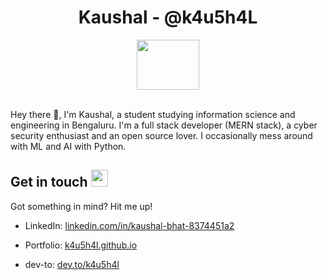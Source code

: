 <h1 align="center">Kaushal - @k4u5h4L</h1>

<p align="center">
  <!-- <img src="https://user-images.githubusercontent.com/5679180/79618120-0daffb80-80be-11ea-819e-d2b0fa904d07.gif" width="27px"> -->
  <img src="https://media.giphy.com/media/3ohs4f2bZ4jSd2q5tS/giphy.gif" width="100" height="80" />
  <!-- <p><a href="https://giphy.com/gifs/hello-hi-xT9IgsPAIIH4BuFr0s"></a></p> -->
  <br><br>
  <p>
     Hey there 👋, I'm Kaushal, a student studying information science and engineering in Bengaluru. I'm a full stack developer (MERN stack), a cyber security enthusiast and an open source lover. I occasionally mess around with ML and AI with Python.
  </p>
</p>

<!-- <iframe src="https://giphy.com/embed/3ohs4f2bZ4jSd2q5tS" width="480" height="372" frameBorder="0" class="giphy-embed" allowFullScreen></iframe><p><a href="https://giphy.com/gifs/smile-hello-3ohs4f2bZ4jSd2q5tS">via GIPHY</a></p> -->

<h2>Get in touch <img src="https://user-images.githubusercontent.com/5679180/79618120-0daffb80-80be-11ea-819e-d2b0fa904d07.gif" width="27px"></h2>

<p> Got something in mind? Hit me up!

-   LinkedIn: [linkedin.com/in/kaushal-bhat-8374451a2](https://www.linkedin.com/in/kaushal-bhat-8374451a2/)

-   Portfolio: [k4u5h4l.github.io](https://k4u5h4l.github.io/)

-   dev-to: [dev.to/k4u5h4l](https://dev.to/k4u5h4l)

</p>


<!--
**k4u5h4L/k4u5h4L** is a ✨ _special_ ✨ repository because its `README.md` (this file) appears on your GitHub profile.

Here are some ideas to get you started:

- 🔭 I’m currently working on ...
- 🌱 I’m currently learning ...
- 👯 I’m looking to collaborate on ...
- 🤔 I’m looking for help with ...
- 💬 Ask me about ...
- 📫 How to reach me: ...
- 😄 Pronouns: ...
- ⚡ Fun fact: ...
-->
